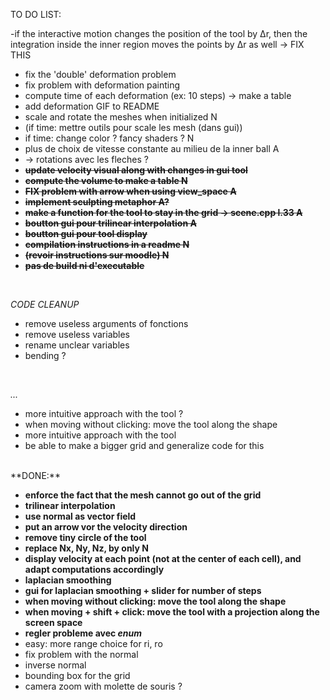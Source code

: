 TO DO LIST:

-if the interactive
motion changes the position of the tool by ∆r, then the integration
inside the inner region moves the points by ∆r as well
  -> FIX THIS

- fix the 'double' deformation problem
- fix problem with deformation painting
- compute time of each deformation (ex: 10 steps) -> make a table 
- add deformation GIF to README
- scale and rotate the meshes when initialized N
- (if time: mettre outils pour scale les mesh (dans gui)) 
- if time: change color ? fancy shaders ? N
- plus de choix de vitesse constante au milieu de la inner ball  A
- -> rotations avec les fleches ?
- **~~update velocity visual along with changes in gui tool~~**
- **~~compute the volume to make a table N~~**
- **~~FIX problem with arrow when using view_space A~~**
- **~~implement sculpting metaphor A?~~**
- **~~make a function for the tool to stay in the grid -> scene.cpp l.33 A~~**
- **~~boutton gui pour trilinear interpolation A~~**
- **~~boutton gui pour tool display~~**
- **~~compilation instructions in a readme N~~**
- **~~(revoir instructions sur moodle) N~~**
- **~~pas de build ni d'executable~~**

</br>

_CODE CLEANUP_
- remove useless arguments of fonctions
- remove useless variables
- rename unclear variables
- bending ?
</br>

_..._
- more intuitive approach with the tool ?
- when moving without clicking: move the tool along the shape
- more intuitive approach with the tool
- be able to make a bigger grid and generalize code for this

</br>
**DONE:**

- **enforce the fact that the mesh cannot go out of the grid**
- **trilinear interpolation**
- **use normal as vector field**
- **put an arrow vor the velocity direction**
- **remove tiny circle of the tool**
- **replace Nx, Ny, Nz, by only N**
- **display velocity at each point (not at the center of each cell), and adapt computations accordingly**
- **laplacian smoothing**
- **gui for laplacian smoothing + slider for number of steps**
- **when moving without clicking: move the tool along the shape**
- **when moving + shift + click: move the tool with a projection along the screen space**
- **regler probleme avec _enum_**
- easy: more range choice for ri, ro
- fix problem with the normal
- inverse normal
- bounding box for the grid
- camera zoom with molette de souris ?
